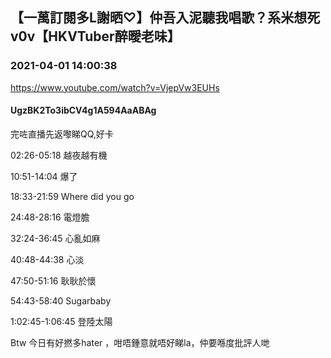 ## 【一萬訂閱多L謝晒♡】仲吾入泥聽我唱歌？系米想死v0v【HKVTuber醉曖老味】
### 2021-04-01 14:00:38
https://www.youtube.com/watch?v=VjepVw3EUHs
#### UgzBK2To3ibCV4g1A594AaABAg
完咗直播先返嚟睇QQ,好卡

02:26-05:18 越夜越有機

10:51-14:04  爆了

18:33-21:59 Where did you go

24:48-28:16 電燈膽

32:24-36:45 心亂如麻

40:48-44:38 心淡

47:50-51:16 耿耿於懷

54:43-58:40 Sugarbaby

1:02:45-1:06:45 登陸太陽

Btw 今日有好撚多hater ，咁唔鍾意就唔好睇la，仲要喺度批評人哋

